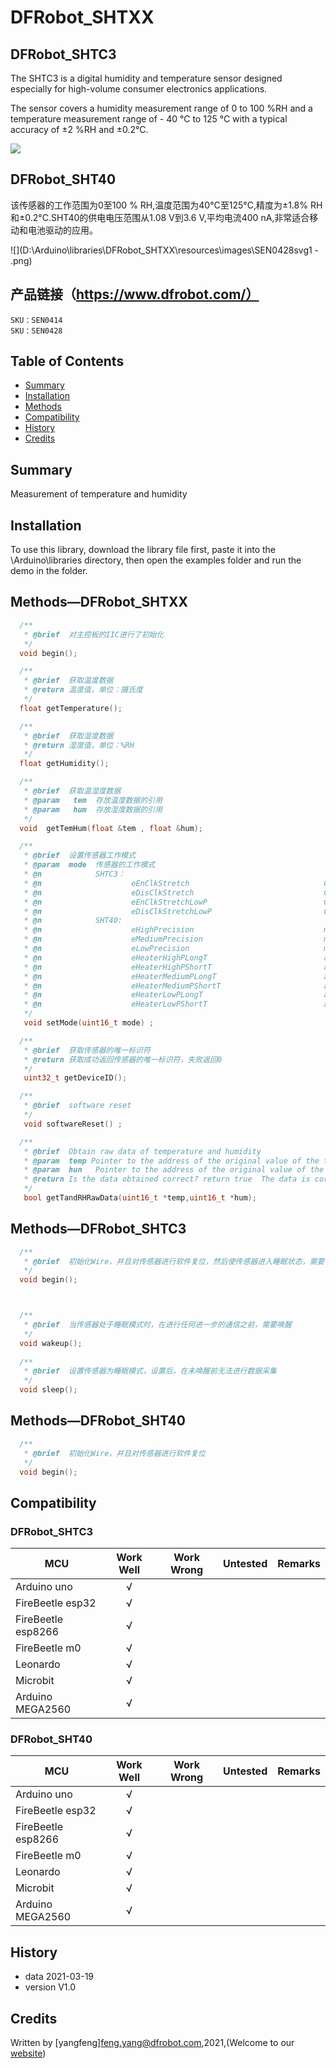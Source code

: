 # DFRobot_SHTXX

## DFRobot_SHTC3

The SHTC3 is a digital humidity and temperature sensor designed especially for high-volume consumer electronics applications.

The sensor covers a humidity measurement range of 0 to 100 %RH and a temperature measurement range of - 40 °C to 125 °C with a typical accuracy of ±2 %RH and ±0.2°C.

![](D:\Arduino\libraries\DFRobot_SHTXX\resources\images\SEN0414svg1.png)

## DFRobot_SHT40

该传感器的工作范围为0至100 % RH,温度范围为40°C至125°C,精度为±1.8% RH和±0.2°C.SHT40的供电电压范围从1.08 V到3.6 V,平均电流400 nA,非常适合移动和电池驱动的应用。

![](D:\Arduino\libraries\DFRobot_SHTXX\resources\images\SEN0428svg1 - .png)

## 产品链接（https://www.dfrobot.com/）
    SKU：SEN0414
    SKU：SEN0428

## Table of Contents

* [Summary](#summary)
* [Installation](#installation)
* [Methods](#methods)
* [Compatibility](#compatibility)
* [History](#history)
* [Credits](#credits)
<snippet>
<content>

## Summary
Measurement of temperature and humidity

## Installation

To use this library, download the library file first, paste it into the \Arduino\libraries directory, then open the examples folder and run the demo in the folder.

## Methods—DFRobot_SHTXX

```C++
  /**
   * @brief  对主控板的IIC进行了初始化
   */
  void begin();

  /**
   * @brief  获取温度数据
   * @return 温度值，单位：摄氏度
   */
  float getTemperature();

  /**
   * @brief  获取湿度数据
   * @return 湿度值，单位：%RH
   */
  float getHumidity();

  /**
   * @brief  获取温湿度数据
   * @param   tem  存放温度数据的引用
   * @param   hum  存放湿度数据的引用
   */
  void  getTemHum(float &tem , float &hum);

  /**
   * @brief  设置传感器工作模式
   * @param  mode  传感器的工作模式
   * @n            SHTC3：
   * @n                    eEnClkStretch                              Clock Stretching Enabled 
   * @n                    eDisClkStretch                             Clock Stretching Disabled 
   * @n                    eEnClkStretchLowP                          Clock Stretching Enabled & Low Power
   * @n                    eDisClkStretchLowP                         Clock Stretching Disabled & Low Power
   * @n            SHT40:
   * @n                    eHighPrecision                             measure T & RH with high precision (high repeatability) 
   * @n                    eMediumPrecision                           measure T & RH with medium precision (medium repeatability)
   * @n                    eLowPrecision                              measure T & RH with lowest precision (low repeatability) 
   * @n                    eHeaterHighPLongT                          activate highest heater power & high precis. meas. (typ. 200mW @ 3.3V) for 1s 
   * @n                    eHeaterHighPShortT                         activate highest heater power & high precis. meas. (typ. 200mW @ 3.3V) for 0.1s
   * @n                    eHeaterMediumPLongT                        activate medium heater power  & high precis. meas. (typ. 110mW @ 3.3V) for 1s 
   * @n                    eHeaterMediumPShortT                       activate medium heater power  & high precis. meas. (typ. 110mW @ 3.3V) for 0.1s 
   * @n                    eHeaterLowPLongT                           activate lowest heater power  & high precis. meas. (typ. 20mW @ 3.3V) for 1s 
   * @n                    eHeaterLowPShortT                          activate lowest heater power  & high precis. meas. (typ. 20mW @ 3.3V) for 0.1s 
   */
   void setMode(uint16_t mode) ;

  /**
   * @brief  获取传感器的唯一标识符
   * @return 获取成功返回传感器的唯一标识符，失败返回0
   */
   uint32_t getDeviceID();

  /**
   * @brief  software reset
   */
   void softwareReset() ;

  /**
   * @brief  Obtain raw data of temperature and humidity
   * @param  temp Pointer to the address of the original value of the temperature
   * @param  hun   Pointer to the address of the original value of the humidity
   * @return Is the data obtained correct? return true  The data is correct ; return false  The data  is incorrect
   */
   bool getTandRHRawData(uint16_t *temp,uint16_t *hum);
```

## Methods—DFRobot_SHTC3

```C++
  /**
   * @brief  初始化Wire，并且对传感器进行软件复位，然后使传感器进入睡眠状态，需要使用时，在对其进行唤醒。
   */
  void begin();



  /**
   * @brief  当传感器处于睡眠模式时，在进行任何进一步的通信之前，需要唤醒
   */
  void wakeup();
  
  /**
   * @brief  设置传感器为睡眠模式，设置后，在未唤醒前无法进行数据采集
   */
  void sleep();
```

## Methods—DFRobot_SHT40

```C++
  /**
   * @brief  初始化Wire，并且对传感器进行软件复位
   */
  void begin();
```



## Compatibility

### DFRobot_SHTC3

| MCU                | Work Well | Work Wrong | Untested | Remarks |
| ------------------ | :-------: | :--------: | :------: | ------- |
| Arduino uno        |     √     |            |          |         |
| FireBeetle esp32   |     √     |            |          |         |
| FireBeetle esp8266 |     √     |            |          |         |
| FireBeetle m0      |     √     |            |          |         |
| Leonardo           |     √     |            |          |         |
| Microbit           |     √     |            |          |         |
| Arduino MEGA2560   |     √     |            |          |         |

### DFRobot_SHT40

| MCU                | Work Well | Work Wrong | Untested | Remarks |
| ------------------ | :-------: | :--------: | :------: | ------- |
| Arduino uno        |     √     |            |          |         |
| FireBeetle esp32   |     √     |            |          |         |
| FireBeetle esp8266 |     √     |            |          |         |
| FireBeetle m0      |     √     |            |          |         |
| Leonardo           |     √     |            |          |         |
| Microbit           |     √     |            |          |         |
| Arduino MEGA2560   |     √     |            |          |         |

## History

- data 2021-03-19
- version V1.0


## Credits

Written by [yangfeng]<feng.yang@dfrobot.com>,2021,(Welcome to our [website](https://www.dfrobot.com/))
